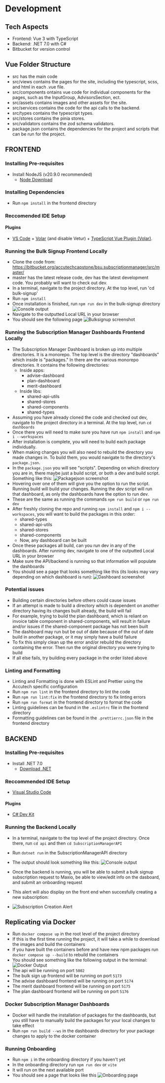 # Development

## Tech Aspects

- Frontend: Vue 3 with TypeScript
- Backend: .NET 7.0 with C#
- Bitbucket for version control

## Vue Folder Structure

- src has the main code
- src/views contains the pages for the site, including the typescript, scss, and html in each .vue file.
- src/components ontains vue code for individual components for the pages, such as the InputGroup, AdvisorsSection, ect.
- src/assets contains images and other assets for the site.
- src/services contains the code for the api calls to the backend.
- src/types contains the typescript types.
- src/stores contains the pinia stores.
- src/validators contains the zod schema validators.
- package.json contains the dependencies for the project and scripts that can be run for the project.

## FRONTEND

### Installing Pre-requisites

- Install NodeJS (v20.9.0 recommended)
  - [Node Download](https://nodejs.org/en)

### Installing Dependencies

- Run `npm install` in the frontend directory

### Reccomended IDE Setup

#### Plugins

- [VS Code](https://code.visualstudio.com/) + [Volar](https://marketplace.visualstudio.com/items?itemName=Vue.volar) (and disable Vetur) + [TypeScript Vue Plugin (Volar)](https://marketplace.visualstudio.com/items?itemName=Vue.vscode-typescript-vue-plugin).

### Running the Bulk Signup Frontend Locally

- Clone the code from: https://bitbucket.org/accutechcapstone/bsu.subscriptionmanager/src/master/
- master has the latest release code, dev has the latest development code. You probably will want to check out dev.
- In a terminal, navigate to the project directory. At the top level, run 'cd bulk-signup'
- Run `npm install`
- Once installation is finished, run `npm run dev` in the bulk-signup directory
  ![Console output](./images/console-output.png)
- Navigate to the outputted Local URL in your browser
- You should see the following page
  ![Bulksignup screenshot](./images/default-bulk-signup-frontend.png)

### Running the Subscription Manager Dashboards Frontend Locally

- The Subscription Manager Dashboard is broken up into multiple directories. It is a monorepo. The top level is the directory "dashboards" which inside is "packages." In there are the various monorepo directories. It contains the following directories:
  - Inside apps:
    - advise-dashboard
    - plan-dashboard
    - merit-dashboard
  - Inside libs:
    - shared-api-utils
    - shared-stores
    - shared-components
    - shared-types
- Assuming you have already cloned the code and checked out dev, navigate to the project directory in a terminal. At the top level, run `cd dashboards`
- Once there you will need to make sure you have run `npm install` and `npm i --workspaces`
- After installation is complete, you will need to build each package individually.
- When making changes you will also need to rebuild the directory you made changes in. To build them, you would navigate to the directory's `package.json`.
- In the `package.json` you will see "scripts". Depending on which directory you are in, there maybe just a build script, or both a dev and build script. Something like this:
  ![Packagejson screenshot](./images/package-json.png)
- Hovering over one of them will give you the option to run the script. Running build will build your changes. Running the dev script will run that dashboard, as only the dashboards have the option to run dev.
- These are the same as running the commands `npm run build` or `npm run dev`
- After freshly cloning the repo and running `npm install` and `npm i --workspaces`, you will want to build the packages in this order:
  - shared-types
  - shared-api-utils
  - shared-stores
  - shared-components
  - Now, any dashboard can be built
- Once these packages all build, can you run dev in any of the dashboards. After running dev, navigate to one of the outputted Local URL in your browser
- Make sure the API/backend is running so that information will populate the dashboards
- You should see a page that looks something like this (its looks may vary depending on which dashboard is run):
  ![Dashboard screenshot](./images/step1-main-dashboard.png)

### Potential issues

- Building certain directories before others could cause issues
- If an attempt is made to build a directory which is dependent on another directory having its changes built already, the build will fail
- For example, trying to build the plan dashboard, which is reliant on invoice table component in shared-components, will result in failure and/or issues if the shared-component package has not been built
- The dashboard may run but be out of date because of the out of date build in another package, or it may simply have a build failure
- To fix this simply clean up the error and/or rebuild the directory containing the error. Then run the original directory you were trying to build
- If all else fails, try building every package in the order listed above


### Linting and Formatting

- Linting and Formatting is done with ESLint and Prettier using the Accutech specific configuration
- Run `npm run lint` in the frontend directory to lint the code
- Run `npm run lint:fix` in the frontend directory to fix linting errors
- Run `npm run format` in the frontend directory to format the code
- Linting guidelines can be found in the `.eslintrc` file in the frontend directory
- Formatting guidelines can be found in the `.prettierrc.json` file in the frontend directory

## BACKEND

### Installing Pre-requisites

- Install .NET 7.0
  - [Download .NET](https://dotnet.microsoft.com/en-us/download)

### Reccommended IDE Setup

- [Visual Studio Code](https://code.visualstudio.com/)

#### Plugins

- [C# Dev Kit](https://marketplace.visualstudio.com/items?itemName=ms-dotnettools.csdevkit)

### Running the Backend Locally

- In a terminal, navigate to the top level of the project directory. Once there, run `cd api` and then `cd SubscriptionManagerAPI`
- Run `dotnet run` in the SubscriptionManagerAPI directory
- The output should look something like this:
  ![Console output](./images/run-backend-successfully-output.png)

- Once the backend is running, you will be able to submit a bulk signup subscription request to Maxio, be able to view/edit info on the dasboard, and submit an onboarding request
- This alert will also display on the front end when succesfully creating a new subscription:
- ![Subscription Creation Alert](./images/advisors-added-alert.png)

## Replicating via Docker

- Run `docker compose up` in the root level of the project directory
- If this is the first time running the project, it will take a while to download the images and build the containers
- If you have built the containers before and have new npm packages run `docker compose up --build` to rebuild the containers
- You should see something like the following output in the terminal:
  ![Docker Output](./images/docker-output.png)
- The api will be running on port `5002`
- The bulk sign up frontend will be running on port `5173`
- The advise dashboard frontend will be running on port `5174`
- The merit dashboard frontend will be running on port `5175`
- The plan dashboard frontend will be running on port `5176`

### Docker Subscription Manager Dashboards
- Docker will handle the installation of packages for the dashboards, but you still have to manually build the packages for your local changes to take effect
- Run `npm run build --ws` in the dashboards directory for your package changes to apply to the docker container

### Running Onboarding
- Run `npm i` in the onboarding directory if you haven't yet
- In the onboarding directory run `npm run dev` or `vite`
- It will run on the next available port
- You should see a page that looks like this
![Onboarding page](./images/onboarding-local.png)
